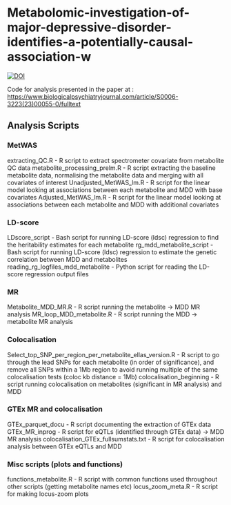 # Metabolomic-investigation-of-major-depressive-disorder-identifies-a-potentially-causal-association-w 
[![DOI](https://zenodo.org/badge/606032513.svg)](https://doi.org/10.5281/zenodo.7788315)

Code for analysis presented in the paper at : https://www.biologicalpsychiatryjournal.com/article/S0006-3223(23)00055-0/fulltext

## Analysis Scripts 

### MetWAS

extracting_QC.R - R script to extract spectrometer covariate from metabolite QC data
metabolite_processing_prelm.R - R script extracting the baseline metabolite data, normalising the metabolite data and merging with all covariates of interest 
Unadjusted_MetWAS_lm.R - R script for the linear model looking at associations between each metabolite and MDD with base covariates 
Adjusted_MetWAS_lm.R - R script for the linear model looking at associations between each metabolite and MDD with additional covariates 

### LD-score

LDscore_script - Bash script for running LD-score (ldsc) regression to find the heritability estimates for each metabolite 
rg_mdd_metabolite_script - Bash script for running LD-score (ldsc) regression to estimate the genetic correlation between MDD and metabolites
reading_rg_logfiles_mdd_metabolite - Python script for reading the LD-score regression output files

### MR 

Metabolite_MDD_MR.R - R script running the metabolite -> MDD MR analysis 
MR_loop_MDD_metabolite.R - R script running the MDD -> metabolite MR analysis 


### Colocalisation 

Select_top_SNP_per_region_per_metabolite_ellas_version.R - R script to go through the lead SNPs for each metabolite (in order of significance), and remove all SNPs within a 1Mb region to avoid running multiple of the same colocalisation tests (coloc kb distance = 1Mb)
colocalisation_beginning - R script running colocalisation on metabolites (significant in MR analysis) and MDD


### GTEx MR and colocalisation 

GTEx_parquet_docu - R script documenting the extraction of GTEx data 
GTEx_MR_inprog - R script for eQTLs (identified through GTEx data) -> MDD MR analysis 
colocalisation_GTEx_fullsumstats.txt - R script for colocalisation analysis between GTEx eQTLs and MDD

### Misc scripts (plots and functions)

functions_metabolite.R - R script with common functions used throughout other scripts (getting metabolite names etc)
locus_zoom_meta.R - R script for making locus-zoom plots
